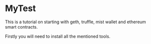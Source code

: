 # MyTest
This is a tutorial on starting with geth, truffle, mist wallet and ethereum smart contracts.

Firstly you will need to install all the mentioned tools.
